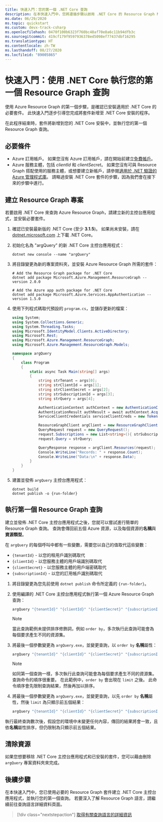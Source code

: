 ```yaml
---
title: 快速入門：您的第一個 .NET Core 查詢
description: 在本快速入門中，您將遵循步驟以啟用 .NET Core 的 Resource Graph NuGet 套件，並執行第一個查詢。
ms.date: 06/29/2020
ms.topic: quickstart
ms.custom: devx-track-csharp
ms.openlocfilehash: 0470f100b6323f760bc48af70e8a6c11b94dfb3c
ms.sourcegitcommit: 419cf179f9597936378ed5098ef77437dbf16295
ms.translationtype: HT
ms.contentlocale: zh-TW
ms.lasthandoff: 08/27/2020
ms.locfileid: "89005865"
---
```

# <a name="quickstart-run-your-first-resource-graph-query-using-net-core"></a>快速入門：使用 .NET Core 執行您的第一個 Resource Graph 查詢

使用 Azure Resource Graph 的第一個步驟，是確認已安裝適用於 .NET Core 的必要套件。 此快速入門逐步引導您完成將套件新增至 .NET Core 安裝的程序。

在此程序結束時，套件將新增到您的 .NET Core 安裝中，並執行您的第一個 Resource Graph 查詢。

## <a name="prerequisites"></a>必要條件

- Azure 訂用帳戶。 如果您沒有 Azure 訂用帳戶，請在開始前建立[免費帳戶](https://azure.microsoft.com/free/)。
- Azure 服務主體，包括 _clientId_ 和 _clientSecret_。 如果您沒有可與 Resource Graph 搭配使用的服務主體，或想要建立新帳戶，請參閱[適用於 .NET 驗證的 Azure 管理程式庫](/dotnet/azure/sdk/authentication#mgmt-auth)。
  請略過安裝 .NET Core 套件的步驟，因為我們會在接下來的步驟中進行。

## <a name="create-the-resource-graph-project"></a>建立 Resource Graph 專案

若要啟用 .NET Core 來查詢 Azure Resource Graph，請建立新的主控台應用程式，並安裝必要套件。

1. 確認已安裝最新版的 .NET Core (至少 **3.1.5**)。 如果尚未安裝，請在 [dotnet.microsoft.com](https://dotnet.microsoft.com/download/dotnet-core) 上下載 .NET Core。

1. 初始化名為 "argQuery" 的新 .NET Core 主控台應用程式：

   ```dotnetcli
   dotnet new console --name "argQuery"
   ```

1. 將目錄變更為新的專案資料夾，並安裝 Azure Resource Graph 所需的套件：

   ```dotnetcli
   # Add the Resource Graph package for .NET Core
   dotnet add package Microsoft.Azure.Management.ResourceGraph --version 2.0.0

   # Add the Azure app auth package for .NET Core
   dotnet add package Microsoft.Azure.Services.AppAuthentication --version 1.5.0
   ```

1. 使用下列程式碼取代預設的 `program.cs`，並儲存更新的檔案：

   ```csharp
   using System;
   using System.Collections.Generic;
   using System.Threading.Tasks;
   using Microsoft.IdentityModel.Clients.ActiveDirectory;
   using Microsoft.Rest;
   using Microsoft.Azure.Management.ResourceGraph;
   using Microsoft.Azure.Management.ResourceGraph.Models;

   namespace argQuery
   {
       class Program
       {
           static async Task Main(string[] args)
           {
               string strTenant = args[0];
               string strClientId = args[1];
               string strClientSecret = args[2];
               string strSubscriptionId = args[3];
               string strQuery = args[4];

               AuthenticationContext authContext = new AuthenticationContext("https://login.microsoftonline.com/" + strTenant);
               AuthenticationResult authResult = await authContext.AcquireTokenAsync("https://management.core.windows.net", new ClientCredential(strClientId, strClientSecret));
               ServiceClientCredentials serviceClientCreds = new TokenCredentials(authResult.AccessToken);

               ResourceGraphClient argClient = new ResourceGraphClient(serviceClientCreds);
               QueryRequest request = new QueryRequest();
               request.Subscriptions = new List<string>(){ strSubscriptionId };
               request.Query = strQuery;

               QueryResponse response = argClient.Resources(request);
               Console.WriteLine("Records: " + response.Count);
               Console.WriteLine("Data:\n" + response.Data);
           }
       }
   }
   ```

1. 建置並發佈 `argQuery` 主控台應用程式：

   ```dotnetcli
   dotnet build
   dotnet publish -o {run-folder}
   ```

## <a name="run-your-first-resource-graph-query"></a>執行第一個 Resource Graph 查詢

建立並發佈 .NET Core 主控台應用程式之後，您就可以嘗試進行簡單的 Resource Graph 查詢。 查詢會傳回前五個 Azure 資源，以及每個資源的**名稱**與**資源類型**。

在 `argQuery` 的每個呼叫中都有一些變數，需要您以自己的值取代這些變數：

- `{tenantId}` - 以您的租用戶識別碼取代
- `{clientId}` - 以您服務主體的用戶端識別碼取代
- `{clientSecret}` - 以您服務主體的用戶端密碼取代
- `{subscriptionId}` - 以您的訂用帳戶識別碼取代

1. 將目錄變更為您先前使用 `dotnet publish` 命令所定義的 `{run-folder}`。

1. 使用編譯的 .NET Core 主控台應用程式執行第一個 Azure Resource Graph 查詢：

   ```bash
   argQuery "{tenantId}" "{clientId}" "{clientSecret}" "{subscriptionId}" "Resources | project name, type | limit 5"
   ```

   > [!NOTE]
   > 當此查詢範例未提供排序修飾詞，例如 `order by`，多次執行此查詢可能會為每個要求產生不同的資源集。

1. 將最後一個參數變更為 `argQuery.exe`，並變更查詢，以 `order by` **名稱**屬性：

   ```bash
   argQuery "{tenantId}" "{clientId}" "{clientSecret}" "{subscriptionId}" "Resources | project name, type | limit 5 | order by name asc"
   ```

   > [!NOTE]
   > 如同第一個查詢一樣，多次執行此查詢可能會為每個要求產生不同的資源集。 查詢命令的順序很重要。 在此範例中，`order by` 會出現在 `limit` 之後。 此命令順序會先限制查詢結果，然後再加以排序。

1. 將最後一個參數變更為 `argQuery.exe`，並變更查詢，以先 `order by` **名稱**屬性，然後 `limit` 為只顯示前五個結果：

   ```bash
   argQuery "{tenantId}" "{clientId}" "{clientSecret}" "{subscriptionId}" "Resources | project name, type | order by name asc | limit 5"
   ```

執行最終查詢數次後，假設您的環境中未變更任何內容，傳回的結果將會一致，且依**名稱**屬性排序，但仍限制為只顯示前五個結果。

## <a name="clean-up-resources"></a>清除資源

如果您想要移除 .NET Core 主控台應用程式和已安裝的套件，您可以藉由刪除 `argQuery` 專案資料夾來完成。

## <a name="next-steps"></a>後續步驟

在本快速入門中，您已使用必要的 Resource Graph 套件建立 .NET Core 主控台應用程式，並執行您的第一個查詢。 若要深入了解 Resource Graph 語言，請繼續前往查詢語言詳細資料頁面。

> [!div class="nextstepaction"]
> [取得有關查詢語言的詳細資訊](./concepts/query-language.md)